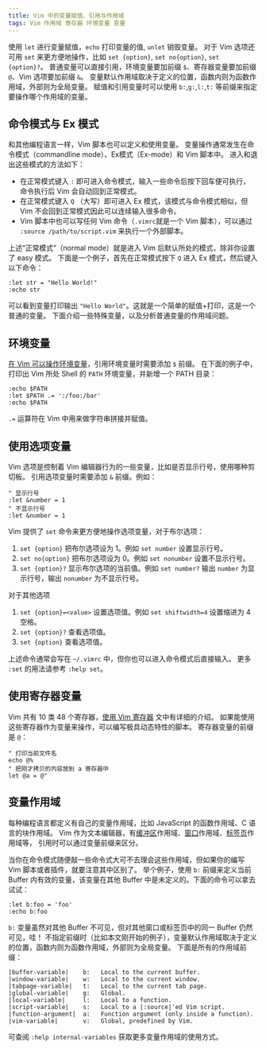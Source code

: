 ```yaml
---
title: Vim 中的变量赋值、引用与作用域
tags: Vim 作用域 寄存器 环境变量 变量
---
```


使用 `let` 进行变量赋值，`echo` 打印变量的值, `unlet` 销毁变量。
对于 Vim 选项还可用 `set` 来更方便地操作，比如 `set {option}`, `set no{option}`, `set {option}?`。
普通变量可以直接引用，环境变量要加前缀 `$`、寄存器变量要加前缀 `@`、Vim 选项要加前缀 `&`。
变量默认作用域取决于定义的位置，函数内则为函数作用域，外部则为全局变量。
赋值和引用变量时可以使用 `b:`,`g:`,`l:`,`t:` 等前缀来指定要操作哪个作用域的变量。

<!--more-->

## 命令模式与 Ex 模式

和其他编程语言一样，Vim 脚本也可以定义和使用变量。
变量操作通常发生在命令模式（commandline mode）、Ex模式（Ex-mode）和 Vim 脚本中。
进入和退出这些模式的方法如下：

* 在正常模式键入 `:` 即可进入命令模式，输入一些命令后按下回车便可执行，
命令执行后 Vim 会自动回到正常模式。
* 在正常模式键入 `Q` （大写）即可进入 Ex 模式，该模式与命令模式相似，但 Vim 不会回到正常模式因此可以连续输入很多命令。
* Vim 脚本中也可以写任何 Vim 命令（`.vimrc`就是一个 Vim 脚本），可以通过 `:source /path/to/script.vim` 来执行一个外部脚本。

上述“正常模式”（normal mode）就是进入 Vim 后默认所处的模式，除非你设置了 easy 模式。
下面是一个例子，首先在正常模式按下 `Q` 进入 Ex 模式，然后键入以下命令：

```vim
:let str = "Hello World!"
:echo str
```

可以看到变量打印输出 `"Hello World"`。这就是一个简单的赋值+打印，这是一个普通的变量。
下面介绍一些特殊变量，以及分析普通变量的作用域问题。

## 环境变量

[在 Vim 可以操作环境变量][env-var]，引用环境变量时需要添加 `$` 前缀。
在下面的例子中，打印出 Vim 所处 Shell 的 `PATH` 环境变量，并新增一个 PATH 目录：

```vim
:echo $PATH
:let $PATH .= ':/foo:/bar'
:echo $PATH
```

`.=` 运算符在 Vim 中用来做字符串拼接并赋值。

## 使用选项变量

Vim 选项是控制着 Vim 编辑器行为的一些变量，比如是否显示行号，使用哪种剪切板。
引用选项变量时需要添加 `&` 前缀。例如：

```vim
" 显示行号
:let &number = 1
" 不显示行号
:let &number = 1
```

Vim 提供了 `set` 命令来更方便地操作选项变量，对于布尔选项：

1. `set {option}` 把布尔选项设为 1。例如 `set number` 设置显示行号。
2. `set no{option}` 把布尔选项设为 0。例如 `set nonumber` 设置不显示行号。
3. `set {option}?` 显示布尔选项的当前值。例如 `set number?` 输出 `number` 为显示行号，输出 `nonumber` 为不显示行号。

对于其他选项

1. `set {option}=<value>` 设置选项值。例如 `set shiftwidth=4` 设置缩进为 4 空格。
2. `set {option}?` 查看选项值。
3. `set {option}` 查看选项值。

上述命令通常会写在 `~/.vimrc` 中，但你也可以进入命令模式后直接输入。
更多 `:set` 的用法请参考 `:help set`。

## 使用寄存器变量

Vim 共有 10 类 48 个寄存器，[使用 Vim 寄存器](/2016/07/25/vim-registers.html) 文中有详细的介绍。
如果能使用这些寄存器作为变量来操作，可以编写极具动态特性的脚本。
寄存器变量的前缀是 `@`：

```vim
" 打印当前文件名
echo @%
" 把刚才拷贝的内容放到 a 寄存器中
let @a = @"
```

## 变量作用域

每种编程语言都定义有自己的变量作用域，比如 JavaScript 的函数作用域、C 语言的块作用域。
Vim 作为文本编辑器，有[缓冲区][vim-buffer]作用域、[窗口][vim-window]作用域、[标签页][vim-tab]作用域等，
引用时可以通过变量前缀来区分。

当你在命令模式随便敲一些命令式大可不去理会这些作用域，但如果你的编写 Vim 脚本或者插件，就要注意其中区别了。
举个例子，使用 `b:` 前缀来定义当前 Buffer 内有效的变量，该变量在其他 Buffer 中是未定义的。下面的命令可以拿去试试：

```vim
:let b:foo = 'foo'
:echo b:foo
```

`b:` 变量虽然对其他 Buffer 不可见，但对其他窗口或标签页中的同一 Buffer 仍然可见，哇！
不指定前缀时（比如本文刚开始的例子），变量默认作用域取决于定义的位置，函数内则为函数作用域，外部则为全局变量。
下面是所有的作用域前缀：

```
|buffer-variable|    b:	  Local to the current buffer.
|window-variable|    w:	  Local to the current window.
|tabpage-variable|   t:	  Local to the current tab page.
|global-variable|    g:	  Global.
|local-variable|     l:	  Local to a function.
|script-variable|    s:	  Local to a |:source|'ed Vim script.
|function-argument|  a:	  Function argument (only inside a function).
|vim-variable|       v:	  Global, predefined by Vim.
```

可查阅 `:help internal-variables` 获取更多变量作用域的使用方式。

[stevelosh]: http://learnvimscriptthehardway.stevelosh.com/chapters/19.html
[env-var]: http://vim.wikia.com/wiki/Environment_variables
[vim-tab]: http://vim.wikia.com/wiki/Using_tab_pages
[vim-window]: /2015/11/14/vim-window.html
[vim-buffer]: /2015/11/17/vim-buffer.html
[vim-tab]: /2015/11/12/vim-tabpage.html
